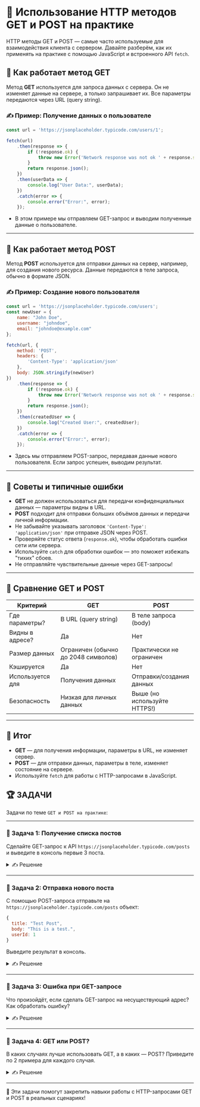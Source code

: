 # 📌 Использование HTTP методов GET и POST на практике

HTTP методы GET и POST — самые часто используемые для взаимодействия клиента с сервером. Давайте разберём, как их применять на практике с помощью JavaScript и встроенного API `fetch`.

## 🔹 Как работает метод GET

Метод **GET** используется для запроса данных с сервера. Он не изменяет данные на сервере, а только запрашивает их. Все параметры передаются через URL (query string).

### ✍ Пример: Получение данных о пользователе
```javascript
const url = 'https://jsonplaceholder.typicode.com/users/1';

fetch(url)
    .then(response => {
        if (!response.ok) {
            throw new Error('Network response was not ok ' + response.statusText);
        }
        return response.json();
    })
    .then(userData => {
        console.log("User Data:", userData);
    })
    .catch(error => {
        console.error("Error:", error);
    });
```
- В этом примере мы отправляем GET-запрос и выводим полученные данные о пользователе.

---

## 🔹 Как работает метод POST

Метод **POST** используется для отправки данных на сервер, например, для создания нового ресурса. Данные передаются в теле запроса, обычно в формате JSON.

### ✍ Пример: Создание нового пользователя
```javascript
const url = 'https://jsonplaceholder.typicode.com/users';
const newUser = {
    name: "John Doe",
    username: "johndoe",
    email: "johndoe@example.com"
};

fetch(url, {
    method: 'POST',
    headers: {
        'Content-Type': 'application/json'
    },
    body: JSON.stringify(newUser)
})
    .then(response => {
        if (!response.ok) {
            throw new Error('Network response was not ok ' + response.statusText);
        }
        return response.json();
    })
    .then(createdUser => {
        console.log("Created User:", createdUser);
    })
    .catch(error => {
        console.error("Error:", error);
    });
```
- Здесь мы отправляем POST-запрос, передавая данные нового пользователя. Если запрос успешен, выводим результат.

---

## 🔹 Советы и типичные ошибки

- **GET** не должен использоваться для передачи конфиденциальных данных — параметры видны в URL.
- **POST** подходит для отправки больших объёмов данных и передачи личной информации.
- Не забывайте указывать заголовок `'Content-Type': 'application/json'` при отправке JSON через POST.
- Проверяйте статус ответа (`response.ok`), чтобы обработать ошибки сети или сервера.
- Используйте `catch` для обработки ошибок — это поможет избежать "тихих" сбоев.
- Не отправляйте чувствительные данные через GET-запросы!

---

## 📌 Сравнение GET и POST

| Критерий         | GET                                  | POST                                 |
|------------------|--------------------------------------|--------------------------------------|
| Где параметры?   | В URL (query string)                 | В теле запроса (body)                |
| Видны в адресе?  | Да                                   | Нет                                  |
| Размер данных    | Ограничен (обычно до 2048 символов)  | Практически не ограничен             |
| Кэшируется       | Да                                   | Нет                                  |
| Используется для | Получения данных                     | Отправки/создания данных             |
| Безопасность     | Низкая для личных данных             | Выше (но используйте HTTPS!)         |

---

## 🎯 Итог

- **GET** — для получения информации, параметры в URL, не изменяет сервер.
- **POST** — для отправки данных, параметры в теле, изменяет состояние на сервере.
- Используйте `fetch` для работы с HTTP-запросами в JavaScript.

## 🏆 ЗАДАЧИ

Задачи по теме `GET и POST на практике`:

---

### 📌 Задача 1: Получение списка постов
Сделайте GET-запрос к API `https://jsonplaceholder.typicode.com/posts` и выведите в консоль первые 3 поста.
<details>
<summary>✍ Решение</summary>

```javascript
fetch('https://jsonplaceholder.typicode.com/posts')
  .then(res => res.json())
  .then(posts => {
    console.log(posts.slice(0, 3));
  });
```
</details>

---

### 📌 Задача 2: Отправка нового поста
С помощью POST-запроса отправьте на `https://jsonplaceholder.typicode.com/posts` объект:
```javascript
{
  title: "Test Post",
  body: "This is a test.",
  userId: 1
}
```
Выведите результат в консоль.
<details>
<summary>✍ Решение</summary>

```javascript
fetch('https://jsonplaceholder.typicode.com/posts', {
  method: 'POST',
  headers: {
    'Content-Type': 'application/json'
  },
  body: JSON.stringify({
    title: "Test Post",
    body: "This is a test.",
    userId: 1
  })
})
  .then(res => res.json())
  .then(data => console.log(data));
```
</details>

---

### 📌 Задача 3: Ошибка при GET-запросе
Что произойдёт, если сделать GET-запрос на несуществующий адрес? Как обработать ошибку?
<details>
<summary>✍ Решение</summary>

Если адрес не существует, `response.ok` будет `false`, и нужно выбросить ошибку:

```javascript
fetch('https://jsonplaceholder.typicode.com/unknown')
  .then(res => {
    if (!res.ok) throw new Error('Not found');
    return res.json();
  })
  .catch(err => console.error(err));
```
</details>

---

### 📌 Задача 4: GET или POST?
В каких случаях лучше использовать GET, а в каких — POST? Приведите по 2 примера для каждого случая.
<details>
<summary>✍ Решение</summary>

**GET:**
- Получение списка товаров в интернет-магазине
- Загрузка профиля пользователя

**POST:**
- Отправка формы регистрации
- Загрузка файла на сервер

</details>

---

🎉 Эти задачи помогут закрепить навыки работы с HTTP-запросами GET и POST в реальных сценариях! 